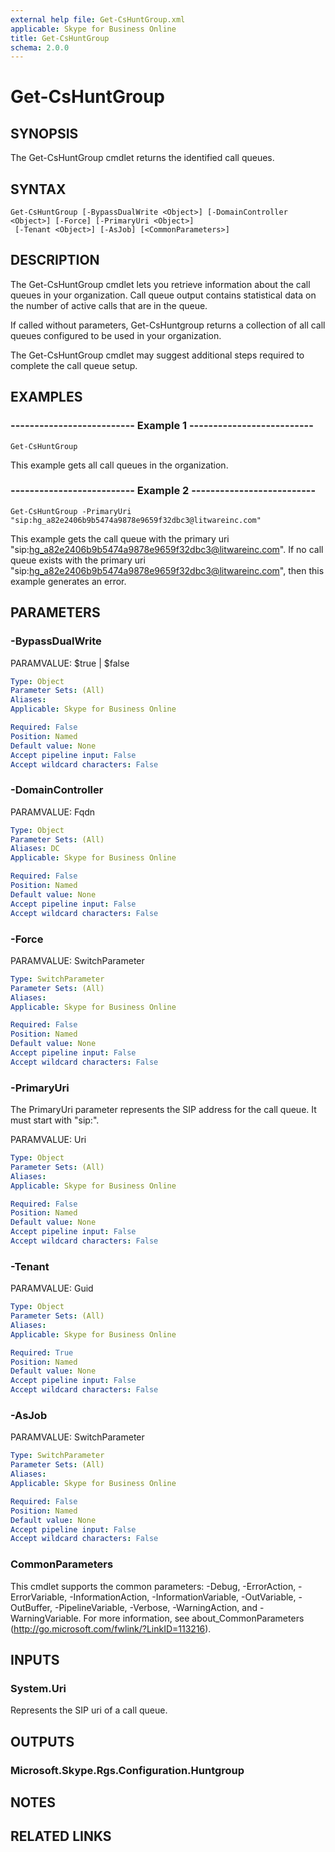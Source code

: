 ```yaml
---
external help file: Get-CsHuntGroup.xml
applicable: Skype for Business Online
title: Get-CsHuntGroup
schema: 2.0.0
---
```


# Get-CsHuntGroup

## SYNOPSIS
The Get-CsHuntGroup cmdlet returns the identified call queues.

## SYNTAX

```
Get-CsHuntGroup [-BypassDualWrite <Object>] [-DomainController <Object>] [-Force] [-PrimaryUri <Object>]
 [-Tenant <Object>] [-AsJob] [<CommonParameters>]
```

## DESCRIPTION
The Get-CsHuntGroup cmdlet lets you retrieve information about the call queues in your organization. Call queue output contains statistical data on the number of active calls that are in the queue.

If called without parameters, Get-CsHuntgroup returns a collection of all call queues configured to be used in your organization.

The Get-CsHuntGroup cmdlet may suggest additional steps required to complete the call queue setup.

## EXAMPLES

### -------------------------- Example 1 --------------------------
```
Get-CsHuntGroup
```

This example gets all call queues in the organization.

### -------------------------- Example 2 --------------------------
```
Get-CsHuntGroup -PrimaryUri "sip:hg_a82e2406b9b5474a9878e9659f32dbc3@litwareinc.com"
```

This example gets the call queue with the primary uri "sip:hg_a82e2406b9b5474a9878e9659f32dbc3@litwareinc.com". If no call queue exists with the primary uri "sip:hg_a82e2406b9b5474a9878e9659f32dbc3@litwareinc.com", then this example generates an error.


## PARAMETERS

### -BypassDualWrite
PARAMVALUE: $true | $false

```yaml
Type: Object
Parameter Sets: (All)
Aliases: 
Applicable: Skype for Business Online

Required: False
Position: Named
Default value: None
Accept pipeline input: False
Accept wildcard characters: False
```

### -DomainController
PARAMVALUE: Fqdn

```yaml
Type: Object
Parameter Sets: (All)
Aliases: DC
Applicable: Skype for Business Online

Required: False
Position: Named
Default value: None
Accept pipeline input: False
Accept wildcard characters: False
```

### -Force
PARAMVALUE: SwitchParameter

```yaml
Type: SwitchParameter
Parameter Sets: (All)
Aliases: 
Applicable: Skype for Business Online

Required: False
Position: Named
Default value: None
Accept pipeline input: False
Accept wildcard characters: False
```

### -PrimaryUri
The PrimaryUri parameter represents the SIP address for the call queue. It must start with "sip:".

PARAMVALUE: Uri

```yaml
Type: Object
Parameter Sets: (All)
Aliases: 
Applicable: Skype for Business Online

Required: False
Position: Named
Default value: None
Accept pipeline input: False
Accept wildcard characters: False
```

### -Tenant
PARAMVALUE: Guid

```yaml
Type: Object
Parameter Sets: (All)
Aliases: 
Applicable: Skype for Business Online

Required: True
Position: Named
Default value: None
Accept pipeline input: False
Accept wildcard characters: False
```

### -AsJob
PARAMVALUE: SwitchParameter

```yaml
Type: SwitchParameter
Parameter Sets: (All)
Aliases: 
Applicable: Skype for Business Online

Required: False
Position: Named
Default value: None
Accept pipeline input: False
Accept wildcard characters: False
```

### CommonParameters
This cmdlet supports the common parameters: -Debug, -ErrorAction, -ErrorVariable, -InformationAction, -InformationVariable, -OutVariable, -OutBuffer, -PipelineVariable, -Verbose, -WarningAction, and -WarningVariable. For more information, see about_CommonParameters (http://go.microsoft.com/fwlink/?LinkID=113216).

## INPUTS

### System.Uri
Represents the SIP uri of a call queue.


## OUTPUTS

### Microsoft.Skype.Rgs.Configuration.Huntgroup


## NOTES


## RELATED LINKS
